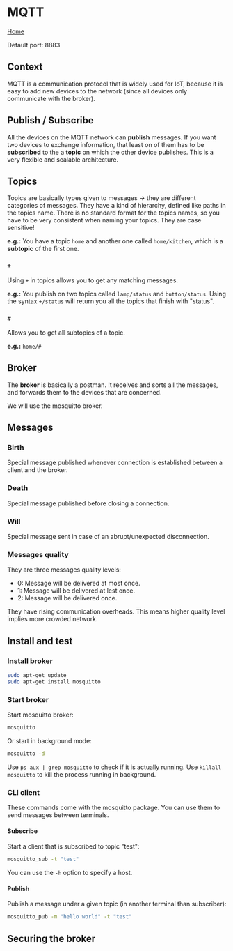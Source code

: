 # MQTT

[Home](../../README.md)

Default port: 8883

## Context

MQTT is a communication protocol that is widely used for IoT, because it is easy to add new devices to the network (since all devices only communicate with the broker).

## Publish / Subscribe

All the devices on the MQTT network can **publish** messages. If you want two devices to exchange information, that least on of them has to be **subscribed** to the a **topic** on which the other device publishes. This is a very flexible and scalable architecture.

## Topics

Topics are basically types given to messages -> they are different categories of messages. They have a kind of hierarchy, defined like paths in the topics name. There is no standard format for the topics names, so you have to be very consistent when naming your topics. They are case sensitive!

**e.g.:** You have a topic `home` and another one called `home/kitchen`, which is a **subtopic** of the first one.

### `+`

Using `+` in topics allows you to get any matching messages.

**e.g.:** You publish on two topics called `lamp/status` and `button/status`. Using the syntax `+/status` will return you all the topics that finish with "status".

### `#`

Allows you to get all subtopics of a topic.

**e.g.:** `home/#`

## Broker

The **broker** is basically a postman. It receives and sorts all the messages, and forwards them to the devices that are concerned.

We will use the mosquitto broker.

## Messages

### Birth

Special message published whenever connection is established between a client and the broker.

### Death

Special message published before closing a connection.

### Will

Special message sent in case of an abrupt/unexpected disconnection.

### Messages quality

They are three messages quality levels:

- 0: Message will be delivered at most once.
- 1: Message will be delivered at lest once.
- 2: Message will be delivered once.

They have rising communication overheads. This means higher quality level implies more crowded network.

## Install and test

### Install broker

```bash
sudo apt-get update
sudo apt-get install mosquitto
```

### Start broker

Start mosquitto broker:

```bash
mosquitto
```

Or start in background mode:

```bash
mosquitto -d
```

Use `ps aux | grep mosquitto` to check if it is actually running. Use `killall mosquitto` to kill the process running in background.

### CLI client

These commands come with the mosquitto package. You can use them to send messages between terminals.

#### Subscribe

Start a client that is subscribed to topic "test":

```bash
mosquitto_sub -t "test"
```

You can use the `-h` option to specify a host.

#### Publish

Publish a message under a given topic (in another terminal than subscriber):

```bash
mosquitto_pub -m "hello world" -t "test"
```

## Securing the broker

